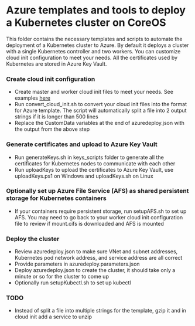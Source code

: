 # Azure templates and tools to deploy a Kubernetes cluster on CoreOS 

This folder contains the necessary templates and scripts to automate the deployment of a Kubernetes cluster to Azure.  By default it deploys a cluster with a single Kubernetes controller and two workers. You can customize cloud init configuration to meet your needs.  All the certificates used by Kubernetes are stored in Azure Key Vault.

### Create cloud init configuration
* Create master and worker cloud init files to meet your needs. See examples [here](https://coreos.com/os/docs/latest/cloud-config.html)
* Run convert_cloud_init.sh to convert your cloud init files into the format for Azure template. The script will automatically split a file into 2 output strings if it is longer than 500 lines
* Replace the CustomData variables at the end of azuredeploy.json with the output from the above step

### Generate certificates and upload to Azure Key Vault
* Run generateKeys.sh in keys_scripts folder to generate all the certificates for Kubernetes nodes to communicate with each other
* Run uploadKeys to upload the certificates to Azure Key Vault, use uploadKeys.ps1 on Windows and uploadKeys.sh on Linux

### Optionally set up Azure File Service (AFS) as shared persistent storage for Kubernetes containers
* If your containers require persistent storage, run setupAFS.sh to set up AFS. You may need to go back to your worker cloud init configuration file to review if mount.cifs is downloaded and AFS is mounted

### Deploy the cluster
* Review azuredeploy.json to make sure VNet and subnet addresses, Kubernetes pod network address, and service address are all correct
* Provide parameters in azuredeploy.parameters.json 
* Deploy azuredeploy.json to create the cluster, it should take only a minute or so for the cluster to come up
* Optionally run setupKubectl.sh to set up kubectl

### TODO
* Instead of split a file into multiple strings for the template, gzip it and in cloud init add a service to unzip
